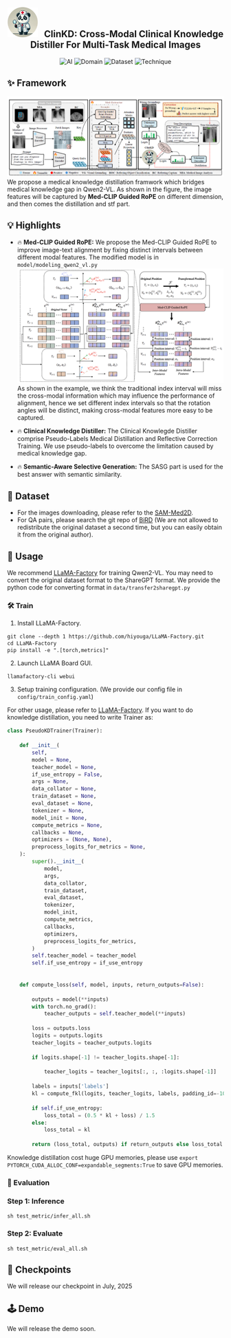 <!-- <div id="top" align="center">
<p align="center">
    <img src="https://capsule-render.vercel.app/api?type=rounded&height=150&color=0:c2e59c,100:64b3f4&text=ClinKD:%20Cross-Modal%20Clinical%20Knowledge%20Distiller%20For%20Multi-Task%20Medical%20Images&section=header&textBg=false&fontSize=22" alt="Header Image">
  </a>
</p>
</div> -->
<div align="center">
  <h2><img src="./image/README/clinkd.png" width="70" alt="Panda Doctor" style="vertical-align: center;margin-right: 15px;">ClinKD: Cross-Modal Clinical Knowledge Distiller For Multi-Task Medical Images</h2>
  <!-- <p>🧠 Med-VQA | 🤖 MLLMs | 📊 Pseudo-Lables Knowledge Distillation  </p> -->
     <p>
    <img alt="AI" src="https://img.shields.io/badge/AI-Multi--Modal Large Language Models-blue?style=flat&logo=artificial-intelligence"/>
    <img alt="Domain" src="https://img.shields.io/badge/Domain-Med--VQA-green?style=flat&logo=healthcare"/>
    <img alt="Dataset" src="https://img.shields.io/badge/Dataset-Multi--Task Dataset-orange?style=flat"/>
    <img alt="Technique" src="https://img.shields.io/badge/Technique-Pseudo--Labels Knowledge Distillation-red?style=flat"/>

  </p>
</div>

## ✨ Framework
![framework](image/README/framework.png)
We propose a medical knowledge distillation framwork which bridges medical knowledge gap in Qwen2-VL. As shown in the figure, the image features will be captured by **Med-CLIP Guided RoPE** on different dimension, and then comes the distillation and stf part.
## 💡 Highlights 

- 🔥 **Med-CLIP Guided RoPE:** We propose the Med-CLIP Guided RoPE to improve image-text alignment by fixing distinct intervals between different modal features. The modified model is in `model/modeling_qwen2_vl.py`
![rope](image/README/mcgrope.png)
As shown in the example, we think the traditional index interval will miss the cross-modal information which may influence the performance of alignment, hence we set different index intervals so that the rotation angles will be distinct, making cross-modal features more easy to be captured. 
- 🔥 **Clinical Knowledge Distiller:** The Clinical Knowlegde Distiller comprise Pseudo-Labels Medical Distillation and Reflective Correction Training. We use pseudo-labels to overcome the limitation caused by medical knowledge gap.

- 🔥 **Semantic-Aware Selective Generation:** The SASG part is used for the best answer with semantic similarity.

## 📕 Dataset
- For the images downloading, please refer to the [SAM-Med2D](https://github.com/OpenGVLab/SAM-Med2D).
- For QA pairs, please search the git repo of [BiRD](https://github.com/ShawnHuang497/BiRD?tab=readme-ov-file) (We are not allowed to redistribute the original dataset a second time, but you can easily obtain it from the original author).
## 

## 🚀 Usage
We recommend [LLaMA-Factory](https://github.com/hiyouga/LLaMA-Factory) for training Qwen2-VL. You may need to convert the original dataset format to the ShareGPT format. We provide the python code for converting format in `data/transfer2sharegpt.py`
### 🛠️ Train
1. Install LLaMA-Factory.
```shell
git clone --depth 1 https://github.com/hiyouga/LLaMA-Factory.git
cd LLaMA-Factory
pip install -e ".[torch,metrics]"
```
2. Launch LLaMA Board GUI.
```shell
llamafactory-cli webui
```
3. Setup training configuration. (We provide our config file in `config/train_config.yaml`)

For other usage, please refer to [LLaMA-Factory](https://github.com/hiyouga/LLaMA-Factory).
If you want to do knowledge distillation, you need to write Trainer as:
```python
class PseudoKDTrainer(Trainer):
    
    def __init__(
        self,
        model = None,
        teacher_model = None,
        if_use_entropy = False,
        args = None,
        data_collator = None, 
        train_dataset = None,
        eval_dataset = None,
        tokenizer = None,
        model_init = None, 
        compute_metrics = None, 
        callbacks = None,
        optimizers = (None, None), 
        preprocess_logits_for_metrics = None,
    ):
        super().__init__(
            model,
            args,
            data_collator,
            train_dataset,
            eval_dataset,
            tokenizer,
            model_init,
            compute_metrics,
            callbacks,
            optimizers,
            preprocess_logits_for_metrics,
        )
        self.teacher_model = teacher_model
        self.if_use_entropy = if_use_entropy
        
    
    def compute_loss(self, model, inputs, return_outputs=False):
        
        outputs = model(**inputs)
        with torch.no_grad():
            teacher_outputs = self.teacher_model(**inputs)
        
        loss = outputs.loss
        logits = outputs.logits
        teacher_logits = teacher_outputs.logits
        
        if logits.shape[-1] != teacher_logits.shape[-1]:

            teacher_logits = teacher_logits[:, :, :logits.shape[-1]]
        
        labels = inputs['labels']
        kl = compute_fkl(logits, teacher_logits, labels, padding_id=-100, temp=0.5)
        
        if self.if_use_entropy:
            loss_total = (0.5 * kl + loss) / 1.5
        else:
            loss_total = kl
        
        return (loss_total, outputs) if return_outputs else loss_total
```
Knowledge distillation cost huge GPU memories, please use `export PYTORCH_CUDA_ALLOC_CONF=expandable_segments:True` to save GPU memories.


### 📜 Evaluation
### Step 1: Inference

```shell
sh test_metric/infer_all.sh
```

### Step 2: Evaluate
```shell
sh test_metric/eval_all.sh
```
## 📂 Checkpoints
We will release our checkpoint in July, 2025

## 🕹️ Demo
We will release the demo soon.
